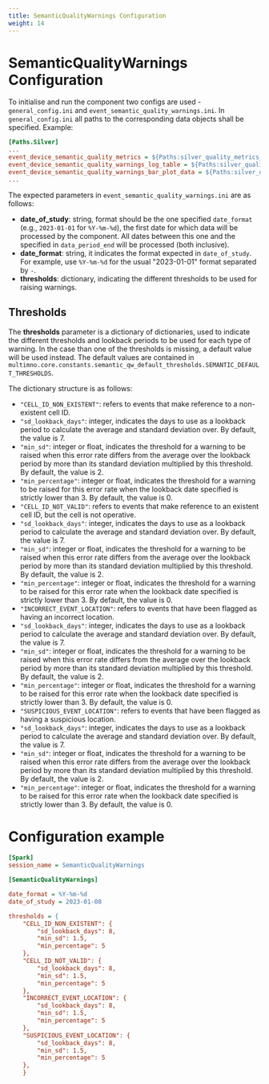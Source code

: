 ```yaml
---
title: SemanticQualityWarnings Configuration
weight: 14
---
```


# SemanticQualityWarnings Configuration
To initialise and run the component two configs are used - `general_config.ini` and `event_semantic_quality_warnings.ini`. In `general_config.ini` all paths to the corresponding data objects shall be specified. Example:

```ini
[Paths.Silver]
...
event_device_semantic_quality_metrics = ${Paths:silver_quality_metrics_dir}/semantic_quality_metrics
event_device_semantic_quality_warnings_log_table = ${Paths:silver_quality_warnings_dir}/semantic_quality_warnings_log_table
event_device_semantic_quality_warnings_bar_plot_data = ${Paths:silver_quality_warnings_dir}/semantic_quality_warnings_bar_plot_data
...
```

The expected parameters in `event_semantic_quality_warnings.ini` are as follows:
- **date_of_study**: string, format should be the one specified `date_format` (e.g., `2023-01-01` for `%Y-%m-%d`), the first date for which data will be processed by the component. All dates between this one and the specified in `data_period_end` will be processed (both inclusive).
- **date_format**: string, it indicates the format expected in `date_of_study`. For example, use `%Y-%m-%d` for the usual "2023-01-01" format separated by `-`.
- **thresholds**: dictionary, indicating the different thresholds to be used for raising warnings.

## Thresholds
The **thresholds** parameter is a dictionary of dictionaries, used to indicate the different thresholds and lookback periods to be used for each type of warning. In the case than one of the thresholds is missing, a default value will be used instead. The default values are contained in `multimno.core.constants.semantic_qw_default_thresholds.SEMANTIC_DEFAULT_THRESHOLDS`.

The dictionary structure is as follows:
 - `"CELL_ID_NON_EXISTENT"`: refers to events that make reference to a non-existent cell ID.
  - `"sd_lookback_days"`: integer, indicates the days to use as a lookback period to calculate the average and standard deviation over. By default, the value is 7.
  - `"min_sd"`: integer or float, indicates the threshold for a warning to be raised when this error rate differs from the average over the lookback period by more than its standard deviation multiplied by this threshold. By default, the value is 2.
  - `"min_percentage"`: integer or float, indicates the threshold for a warning to be raised for this error rate when the lookback date specified is strictly lower than 3. By default, the value is 0.
 - `"CELL_ID_NOT_VALID"`: refers to events that make reference to an existent cell ID, but the cell is not operative.
  - `"sd_lookback_days"`: integer, indicates the days to use as a lookback period to calculate the average and standard deviation over. By default, the value is 7.
  - `"min_sd"`: integer or float, indicates the threshold for a warning to be raised when this error rate differs from the average over the lookback period by more than its standard deviation multiplied by this threshold. By default, the value is 2.
  - `"min_percentage"`: integer or float, indicates the threshold for a warning to be raised for this error rate when the lookback date specified is strictly lower than 3. By default, the value is 0.
 - `"INCORRECT_EVENT_LOCATION"`: refers to events that have been flagged as having an incorrect location.
  - `"sd_lookback_days"`: integer, indicates the days to use as a lookback period to calculate the average and standard deviation over. By default, the value is 7.
  - `"min_sd"`: integer or float, indicates the threshold for a warning to be raised when this error rate differs from the average over the lookback period by more than its standard deviation multiplied by this threshold. By default, the value is 2.
  - `"min_percentage"`: integer or float, indicates the threshold for a warning to be raised for this error rate when the lookback date specified is strictly lower than 3. By default, the value is 0.
 - `"SUSPICIOUS_EVENT_LOCATION"`: refers to events that have been flagged as having a suspicious location.
  - `"sd_lookback_days"`: integer, indicates the days to use as a lookback period to calculate the average and standard deviation over. By default, the value is 7.
  - `"min_sd"`: integer or float, indicates the threshold for a warning to be raised when this error rate differs from the average over the lookback period by more than its standard deviation multiplied by this threshold. By default, the value is 2.
  - `"min_percentage"`: integer or float, indicates the threshold for a warning to be raised for this error rate when the lookback date specified is strictly lower than 3. By default, the value is 0.

# Configuration example

```ini
[Spark]
session_name = SemanticQualityWarnings

[SemanticQualityWarnings]

date_format = %Y-%m-%d
date_of_study = 2023-01-08

thresholds = {
    "CELL_ID_NON_EXISTENT": {
        "sd_lookback_days": 8,
        "min_sd": 1.5,
        "min_percentage": 5
    },
    "CELL_ID_NOT_VALID": {
        "sd_lookback_days": 8,
        "min_sd": 1.5,
        "min_percentage": 5
    },
    "INCORRECT_EVENT_LOCATION": {
        "sd_lookback_days": 8,
        "min_sd": 1.5,
        "min_percentage": 5
    },
    "SUSPICIOUS_EVENT_LOCATION": {
        "sd_lookback_days": 8,
        "min_sd": 1.5,
        "min_percentage": 5
    },
    }
```